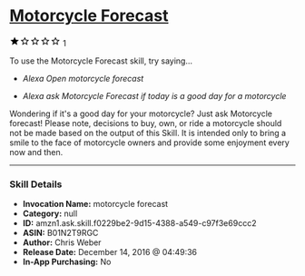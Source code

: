 # [Motorcycle Forecast](http://alexa.amazon.com/#skills/amzn1.ask.skill.f0229be2-9d15-4388-a549-c97f3e69ccc2)
![1 stars](../../images/ic_star_black_18dp_1x.png)![1 stars](../../images/ic_star_border_black_18dp_1x.png)![1 stars](../../images/ic_star_border_black_18dp_1x.png)![1 stars](../../images/ic_star_border_black_18dp_1x.png)![1 stars](../../images/ic_star_border_black_18dp_1x.png) 1

To use the Motorcycle Forecast skill, try saying...

* *Alexa Open motorcycle forecast*

* *Alexa ask Motorcycle Forecast if today is a good day for a motorcycle*

Wondering if it's a good day for your motorcycle? Just ask Motorcycle forecast! Please note, decisions to buy, own, or ride a motorcycle should not be made based on the output of this Skill. It is intended only to bring a smile to the face of motorcycle owners and provide some enjoyment every now and then.

***

### Skill Details

* **Invocation Name:** motorcycle forecast
* **Category:** null
* **ID:** amzn1.ask.skill.f0229be2-9d15-4388-a549-c97f3e69ccc2
* **ASIN:** B01N2T9RGC
* **Author:** Chris Weber
* **Release Date:** December 14, 2016 @ 04:49:36
* **In-App Purchasing:** No
